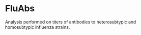 FluAbs
======

Analysis performed on titers of antibodies to heterosubtypic and homosubtypic influenza strains.
